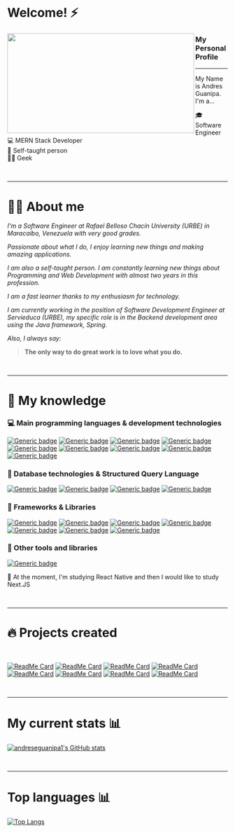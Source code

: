 # Welcome! ⚡ 

<p>
  <img align="left" width="427" height="228" src="https://blog.dankicode.com/wp-content/uploads/2018/03/introdu%C3%A7%C3%A3o-ao-javascript.png">
  
### My Personal Profile 
---

My Name is Andres Guanipa.  I'm a...

:mortar_board: Software Engineer<br>
:computer: MERN Stack Developer <br>
:book: Self-taught person <br>
👨‍💻 Geek <br>
</p>

<br> 

---

# 👨‍💼 About me

*I'm a Software Engineer at Rafael Belloso Chacín University (URBE) in Maracaibo, Venezuela with very good grades.*

*Passionate about what I do, I enjoy learning new things and making amazing applications.*

*I am also a self-taught person. I am constantly learning new things about Programming and Web Development with almost two years in this profession.*

*I am a fast learner thanks to my enthusiasm for technology.*

*I am currently working in the position of Software Development Engineer at Servieduca (URBE), my specific role is in the Backend development area using the Java framework, Spring.*

*Also, I always say:*

>**The only way to do great work is to love what you do.**

<br>

---

# 🧠 My knowledge
### :computer: Main programming languages & development technologies
[![Generic badge](https://img.shields.io/badge/JavaScript-85%25-brightgreen.svg?style=for-the-badge&logo=javascript)](https://javascript.info/)
[![Generic badge](https://img.shields.io/badge/NodeJS-80%25-brightgreen.svg?style=for-the-badge&logo=Node.js)](https://nodejs.org/)
[![Generic badge](https://img.shields.io/badge/PHP-75%25-brightgreen.svg?style=for-the-badge&logo=php)](https://www.php.net/)
[![Generic badge](https://img.shields.io/badge/Python-50%25-brightgreen.svg?style=for-the-badge&logo=python)](https://www.python.org/)
[![Generic badge](https://img.shields.io/badge/TypeScript-70%25-brightgreen.svg?style=for-the-badge&logo=typescript)](https://www.typescriptlang.org/docs/home.html)
[![Generic badge](https://img.shields.io/badge/Java-007396?style=flat-square&logo=Java&logoColor=white)](https://www.java.com/)
[![Generic badge](https://img.shields.io/badge/HTML5-88%25-brightgreen.svg?style=for-the-badge&logo=html5)](https://html.spec.whatwg.org/multipage/)
[![Generic badge](https://img.shields.io/badge/JSON-85%25-brightgreen.svg?style=for-the-badge&logo=json)](https://www.json.org/json-en.html)
[![Generic badge](https://img.shields.io/badge/NPM-✓-brightgreen.svg?style=for-the-badge&logo=npm)](https://www.npmjs.com/~jasp402)
<br>
### :floppy_disk: Database technologies & Structured Query Language
[![Generic badge](https://img.shields.io/badge/MongoDB-70%25-brightgreen.svg?style=for-the-badge&labelColor=40A4C4&logo=mongodb)](https://docs.mongodb.com/)
[![Generic badge](https://img.shields.io/badge/MySQL-80%25-brightgreen.svg?style=for-the-badge&labelColor=40A4C4&logo=mysql)](https://shields.io/)
[![Generic badge](https://img.shields.io/badge/PostgreSQL-60%25-brightgreen.svg?style=for-the-badge&labelColor=40A4C4&logo=postgresql)](https://shields.io/)
[![Generic badge](https://img.shields.io/badge/IndexedDB-✓-brightgreen.svg?style=for-the-badge&labelColor=106d9f)](https://developer.mozilla.org/es/docs/Web/API/IndexedDB_API)
<br>
### :wrench: Frameworks & Libraries
[![Generic badge](https://img.shields.io/badge/ReactJS-70%25-brightgreen.svg?style=flat&labelColor=106d9f&logo=react)](https://shields.io/)
[![Generic badge](https://img.shields.io/badge/ExpressJS-80%25-brightgreen.svg?style=flat&labelColor=106d9f&logo=express)](https://shields.io/)
[![Generic badge](https://img.shields.io/badge/Spring-65%25-brightgreen.svg?style=flat&labelColor=106d9f&logo=spring)](https://shields.io/)
[![Generic badge](https://img.shields.io/badge/Bootstrap-✓-brightgreen.svg?style=flat&labelColor=106d9f&logo=bootstrap)](https://shields.io/)
[![Generic badge](https://img.shields.io/badge/GIT-✓-brightgreen.svg?style=flat&labelColor=106d9f&logo=git)](https://shields.io/)
[![Generic badge](https://img.shields.io/badge/Nodemon-✓-brightgreen.svg?style=flat&labelColor=106d9f&logo=nodemon)](https://shields.io/)
[![Generic badge](https://img.shields.io/badge/WordPress-✓-brightgreen.svg?style=flat&labelColor=106d9f&logo=wordpress)](https://shields.io/)
<br>
### :paperclip: Other tools and libraries
[![Generic badge](https://img.shields.io/badge/Sequelize-✓-brightgreen.svg?style=flat&labelColor=106d9f)](https://sequelize.org/)


🏃‍ At the moment, I'm studying React Native and then I would like to study Next.JS

<br>

---

# 🔥 Projects created

<br>

[![ReadMe Card](https://github-readme-stats.vercel.app/api/pin/?username=adrianjm1&repo=Backend-Drugstore)](https://github.com/Adrianjm1/Backend-Drugstore/tree/backendAG)
[![ReadMe Card](https://github-readme-stats.vercel.app/api/pin/?username=Adrianjm1&repo=Front-End-Drugstore)](https://github.com/Adrianjm1/Front-End-Drugstore/tree/frontAG)
[![ReadMe Card](https://github-readme-stats.vercel.app/api/pin/?username=Adrianjm1&repo=Sistema-de-cobranzas)](https://github.com/Adrianjm1/Sistema-de-cobranzas/tree/contributionsAndres)
[![ReadMe Card](https://github-readme-stats.vercel.app/api/pin/?username=Adrianjm1&repo=Sistema-lagomall-frontEnd)](https://github.com/Adrianjm1/Sistema-lagomall-frontEnd/tree/FrontAndres)
[![ReadMe Card](https://github-readme-stats.vercel.app/api/pin/?username=andresguanipa&repo=calculator-IOS)](https://github.com/andreseguanipa1/calculator-IOS)
[![ReadMe Card](https://github-readme-stats.vercel.app/api/pin/?username=andresguanipa&repo=react-native-cotizador)](https://github.com/andreseguanipa1/react-native-cotizador)
[![ReadMe Card](https://github-readme-stats.vercel.app/api/pin/?username=andresguanipa&repo=node-chat)](https://github.com/andreseguanipa1/node-chat)
[![ReadMe Card](https://github-readme-stats.vercel.app/api/pin/?username=andresguanipa&repo=react-gifexpertapp)](https://github.com/andreseguanipa1/react-gifexpertapp)

<br>

---

# My current stats 📊
[![andreseguanipa1's GitHub stats](https://github-readme-stats.vercel.app/api?username=andresguanipa&show_icons=true&theme=algolia)](https://github.com/anuraghazra/github-readme-stats)

<br>

---

# Top languages 📊
[![Top Langs](https://github-readme-stats.vercel.app/api/top-langs/?username=andresguanipa&layout=compact&theme=algolia)](https://github.com/anuraghazra/github-readme-stats)
